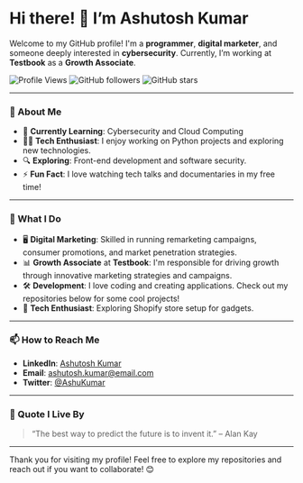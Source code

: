 # Hi there! 👋 I’m Ashutosh Kumar

Welcome to my GitHub profile! I'm a **programmer**, **digital marketer**, and someone deeply interested in **cybersecurity**. Currently, I’m working at **Testbook** as a **Growth Associate**.

![Profile Views](https://komarev.com/ghpvc/?username=mrashutoshkumargautam&color=brightgreen)
![GitHub followers](https://img.shields.io/github/followers/mrashutoshkumargautam?label=Followers)
![GitHub stars](https://img.shields.io/github/stars/mrashutoshkumargautam?label=Stars)

---

### 🚀 About Me

- 🌱 **Currently Learning**: Cybersecurity and Cloud Computing
- 🧑‍💻 **Tech Enthusiast**: I enjoy working on Python projects and exploring new technologies.
- 🔍 **Exploring**: Front-end development and software security.
- ⚡ **Fun Fact**: I love watching tech talks and documentaries in my free time!

---

### 💼 What I Do

- 🖥️ **Digital Marketing**: Skilled in running remarketing campaigns, consumer promotions, and market penetration strategies.
- 📊 **Growth Associate** at **Testbook**: I'm responsible for driving growth through innovative marketing strategies and campaigns.
- 🛠️ **Development**: I love coding and creating applications. Check out my repositories below for some cool projects!
- 🛒 **Tech Enthusiast**: Exploring Shopify store setup for gadgets.

---

### 📫 How to Reach Me

- **LinkedIn**: [Ashutosh Kumar](https://www.linkedin.com/in/ashutosh-kumar)
- **Email**: [ashutosh.kumar@email.com](mailto:ashutosh.kumar@email.com)
- **Twitter**: [@AshuKumar](https://twitter.com/AshuKumar)

---

### 💬 Quote I Live By

> “The best way to predict the future is to invent it.” – Alan Kay

---

Thank you for visiting my profile! Feel free to explore my repositories and reach out if you want to collaborate! 😊
